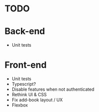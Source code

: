 # TODO

# Back-end
* Unit tests


# Front-end
* Unit tests
* Typescript?
* Disable features when not authenticated
* Rethink UI & CSS
* Fix add-book layout / UX
* Flexbox